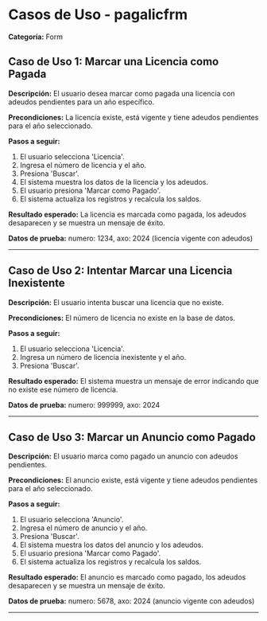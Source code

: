 # Casos de Uso - pagalicfrm

**Categoría:** Form

## Caso de Uso 1: Marcar una Licencia como Pagada

**Descripción:** El usuario desea marcar como pagada una licencia con adeudos pendientes para un año específico.

**Precondiciones:**
La licencia existe, está vigente y tiene adeudos pendientes para el año seleccionado.

**Pasos a seguir:**
1. El usuario selecciona 'Licencia'.
2. Ingresa el número de licencia y el año.
3. Presiona 'Buscar'.
4. El sistema muestra los datos de la licencia y los adeudos.
5. El usuario presiona 'Marcar como Pagado'.
6. El sistema actualiza los registros y recalcula los saldos.

**Resultado esperado:**
La licencia es marcada como pagada, los adeudos desaparecen y se muestra un mensaje de éxito.

**Datos de prueba:**
numero: 1234, axo: 2024 (licencia vigente con adeudos)

---

## Caso de Uso 2: Intentar Marcar una Licencia Inexistente

**Descripción:** El usuario intenta buscar una licencia que no existe.

**Precondiciones:**
El número de licencia no existe en la base de datos.

**Pasos a seguir:**
1. El usuario selecciona 'Licencia'.
2. Ingresa un número de licencia inexistente y el año.
3. Presiona 'Buscar'.

**Resultado esperado:**
El sistema muestra un mensaje de error indicando que no existe ese número de licencia.

**Datos de prueba:**
numero: 999999, axo: 2024

---

## Caso de Uso 3: Marcar un Anuncio como Pagado

**Descripción:** El usuario marca como pagado un anuncio con adeudos pendientes.

**Precondiciones:**
El anuncio existe, está vigente y tiene adeudos pendientes para el año seleccionado.

**Pasos a seguir:**
1. El usuario selecciona 'Anuncio'.
2. Ingresa el número de anuncio y el año.
3. Presiona 'Buscar'.
4. El sistema muestra los datos del anuncio y los adeudos.
5. El usuario presiona 'Marcar como Pagado'.
6. El sistema actualiza los registros y recalcula los saldos.

**Resultado esperado:**
El anuncio es marcado como pagado, los adeudos desaparecen y se muestra un mensaje de éxito.

**Datos de prueba:**
numero: 5678, axo: 2024 (anuncio vigente con adeudos)

---

